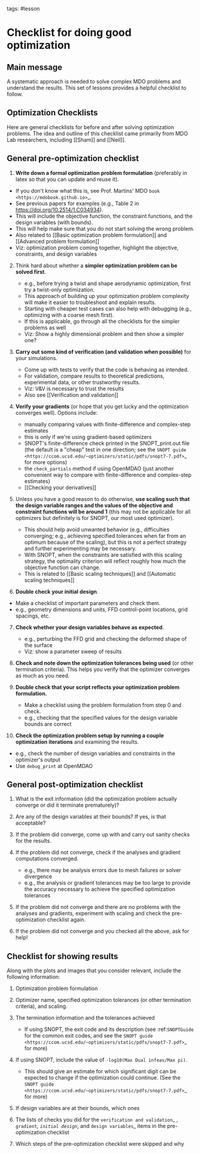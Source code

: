 tags: #lesson 

# Checklist for doing good optimization

## Main message
A systematic approach is needed to solve complex MDO problems and understand the results. This set of lessons provides a helpful checklist to follow.

## Optimization Checklists

Here are general checklists for before and after solving optimization problems.
The idea and outline of this checklist came primarily from MDO Lab researchers, including [[Sham]] and [[Neil]].

## General pre-optimization checklist

1.  **Write down a formal optimization problem formulation** (preferably in latex so that you can update and reuse it).

   - If you don't know what this is, see Prof. Martins' MDO `book <https://mdobook.github.io>`_.
   - See previous papers for examples (e.g., Table 2 in https://doi.org/10.2514/1.C034934).
   - This will include the objective function, the constraint functions, and the design variables (with bounds).
   - This will help make sure that you do not start solving the wrong problem.
   - Also related to [[Basic optimization problem formulation]] and [[Advanced problem formulation]]
   - Viz: optimization problem coming together, highlight the objective, constraints, and design variables

2. Think hard about whether a **simpler optimization problem can be solved first**.

   - e.g., before trying a twist and shape aerodynamic optimization, first try a twist-only optimization.
   - This approach of building up your optimization problem complexity will make it easier to troubleshoot and explain results.
   - Starting with cheaper test cases can also help with debugging (e.g., optimizing with a coarse mesh first).
   - If this is applicable, go through all the checklists for the simpler problems as well
   - Viz: Show a highly dimensional problem and then show a simpler one?

3. **Carry out some kind of verification (and validation when possible)** for your simulations.

   - Come up with tests to verify that the code is behaving as intended.
   - For validation, compare results to theoretical predictions, experimental data, or other trustworthy results.
   - Viz: V&V is necessary to trust the results
   - Also see [[Verification and validation]]

4. **Verify your gradients** (or hope that you get lucky and the optimization converges well). Options include:

   - manually comparing values with finite-difference and complex-step estimates
   - this is only if we're using gradient-based optimizers
   - SNOPT's finite-difference check printed in the SNOPT_print.out file (the default is a "cheap" test in one direction; see the `SNOPT guide <https://ccom.ucsd.edu/~optimizers/static/pdfs/snopt7-7.pdf>`_ for more options)
   - the ``check_partials`` method if using OpenMDAO (just another convenient way to compare with finite-difference and complex-step estimates)
   - [[Checking your derivatives]]

5. Unless you have a good reason to do otherwise, **use scaling such that the design variable ranges and the values of the objective and constraint functions will be around 1** (this may not be applicable for all optimizers but definitely is for SNOPT, our most used optimizer).

   - This should help avoid unwanted behavior (e.g., difficulties converging; e.g., achieving specified tolerances when far from an optimum because of the scaling), but this is not a perfect strategy and further experimenting may be necessary.
   - With SNOPT, when the constraints are satisfied with this scaling strategy, the optimality criterion will reflect roughly how much the objective function can change.
   - This is related to [[Basic scaling techniques]] and [[Automatic scaling techniques]]

  6. **Double check your initial design**.

   - Make a checklist of important parameters and check them.
   - e.g., geometry dimensions and units, FFD control-point locations, grid spacings, etc.

7. **Check whether your design variables behave as expected**.

   - e.g., perturbing the FFD grid and checking the deformed shape of the surface
   - Viz: show a parameter sweep of results

8. **Check and note down the optimization tolerances being used** (or other termination criteria). This helps you verify that the optimizer converges as much as you need.

9. **Double check that your script reflects your optimization problem formulation.**

   - Make a checklist using the problem formulation from step 0 and check.
   - e.g., checking that the specified values for the design variable bounds are correct

10. **Check the optimization problem setup by running a couple optimization iterations** and examining the results.

   - e.g., check the number of design variables and constraints in the optimizer's output
   - Use `debug_print` at OpenMDAO


## General post-optimization checklist
1. What is the exit information (did the optimization problem actually converge or did it terminate prematurely)?
2. Are any of the design variables at their bounds? If yes, is that acceptable?
3. If the problem did converge, come up with and carry out sanity checks for the results.
4. If the problem did not converge, check if the analyses and gradient computations converged.

   - e.g., there may be analysis errors due to mesh failures or solver divergence
   - e.g., the analysis or gradient tolerances may be too large to provide the accuracy necessary to achieve the specified optimization tolerances

5. If the problem did not converge and there are no problems with the analyses and gradients, experiment with scaling and check the pre-optimization checklist again.
6. If the problem did not converge and you checked all the above, ask for help!

## Checklist for showing results 

Along with the plots and images that you consider relevant, include the following information:

1. Optimization problem formulation
2. Optimizer name, specified optimization tolerances (or other termination criteria), and scaling.
3. The termination information and the tolerances achieved
   - If using SNOPT, the exit code and its description (see :ref:`SNOPTGuide` for the common exit codes, and see the `SNOPT guide <https://ccom.ucsd.edu/~optimizers/static/pdfs/snopt7-7.pdf>`_ for more)
4. If using SNOPT, include the value of ``-log10(Max Dual infeas/Max pi)``.

   - This should give an estimate for which significant digit can be expected to change if the optimization could continue. (See the `SNOPT guide <https://ccom.ucsd.edu/~optimizers/static/pdfs/snopt7-7.pdf>`_ for more)

5. If design variables are at their bounds, which ones
6. The lists of checks you did for the `verification and validation`_ , `gradient`_, `initial design`_, and `design variables`_ items in the pre-optimization checklist
7. Which steps of the pre-optimization checklist were skipped and why